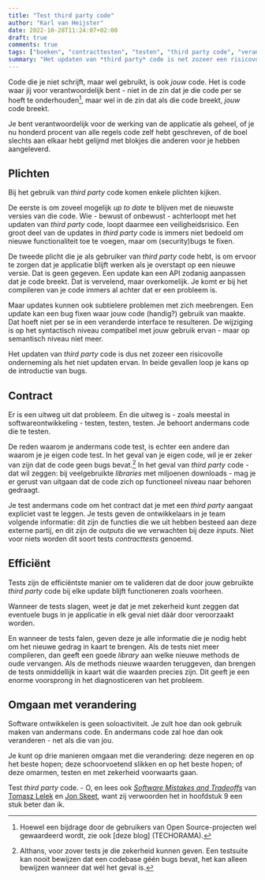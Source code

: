 ```yaml
---
title: "Test third party code"
author: "Karl van Heijster"
date: 2022-10-28T11:24:07+02:00
draft: true
comments: true
tags: ["boeken", "contracttesten", "testen", "third party code", "verantwoordelijkheid"]
summary: "Het updaten van *third party* code is net zozeer een risicovolle onderneming als het niet updaten ervan. In beide gevallen loop je kans op de introductie van bugs. Er is een uitweg uit dat probleem. En die uitweg is - zoals meestal in softwareontwikkeling - testen, testen, testen."
---
```


Code die je niet schrijft, maar wel gebruikt, is ook *jouw* code. Het is code waar jij voor verantwoordelijk bent - niet in de zin dat je die code per se hoeft te onderhouden[^1], maar wel in de zin dat als die code breekt, *jouw* code breekt.


Je bent verantwoordelijk voor de werking van de applicatie als geheel, of je nu honderd procent van alle regels code zelf hebt geschreven, of de boel slechts aan elkaar hebt gelijmd met blokjes die anderen voor je hebben aangeleverd.


## Plichten


Bij het gebruik van *third party* code komen enkele plichten kijken. 


De eerste is om zoveel mogelijk *up to date* te blijven met de nieuwste versies van die code. Wie - bewust of onbewust - achterloopt met het updaten van *third party* code, loopt daarmee een veiligheidsrisico. Een groot deel van de updates in *third party* code is immers niet bedoeld om nieuwe functionaliteit toe te voegen, maar om (security)bugs te fixen.


De tweede plicht die je als gebruiker van *third party* code hebt, is om ervoor te zorgen dat je applicatie blijft werken als je overstapt op een nieuwe versie. Dat is geen gegeven. Een update kan een API zodanig aanpassen dat je code breekt. Dat is vervelend, maar overkomelijk. Je komt er bij het compileren van je code immers al achter dat er een probleem is.


Maar updates kunnen ook subtielere problemen met zich meebrengen. Een update kan een bug fixen waar jouw code (handig?) gebruik van maakte. Dat hoeft niet per se in een veranderde interface te resulteren. De wijziging is op het syntactisch niveau compatibel met jouw gebruik ervan - maar op semantisch niveau niet meer. 


Het updaten van *third party* code is dus net zozeer een risicovolle onderneming als het niet updaten ervan. In beide gevallen loop je kans op de introductie van bugs. 


## Contract


Er is een uitweg uit dat probleem. En die uitweg is - zoals meestal in softwareontwikkeling - testen, testen, testen. Je behoort andermans code die te testen. 


De reden waarom je andermans code test, is echter een andere dan waarom je je eigen code test. In het geval van je eigen code, wil je er zeker van zijn dat de code geen bugs bevat.[^2] In het geval van *third party* code - dat wil zeggen: bij veelgebruikte *libraries* met miljoenen downloads - mag je er gerust van uitgaan dat de code zich op functioneel niveau naar behoren gedraagt.


Je test andermans code om het contract dat je met een *third party* aangaat expliciet vast te leggen. Je tests geven de ontwikkelaars in je team volgende informatie: dit zijn de functies die we uit hebben besteed aan deze externe partij, en dit zijn de *outputs* die we verwachten bij deze *inputs*. Niet voor niets worden dit soort tests *contracttests* genoemd.


## Efficiënt


Tests zijn de efficiëntste manier om te valideren dat de door jouw gebruikte *third party* code bij elke update blijft functioneren zoals voorheen. 


Wanneer de tests slagen, weet je dat je met zekerheid kunt zeggen dat eventuele bugs in je applicatie in elk geval niet dáár door veroorzaakt worden. 


En wanneer de tests falen, geven deze je alle informatie die je nodig hebt om het nieuwe gedrag in kaart te brengen. Als de tests niet meer compileren, dan geeft een goede *library* aan welke nieuwe methods de oude vervangen. Als de methods nieuwe waarden teruggeven, dan brengen de tests onmiddellijk in kaart wát die waarden precies zijn. Dit geeft je een enorme voorsprong in het diagnosticeren van het probleem.


## Omgaan met verandering


Software ontwikkelen is geen soloactiviteit. Je zult hoe dan ook gebruik maken van andermans code. En andermans code zal hoe dan ook veranderen - net als die van jou. 


Je kunt op drie manieren omgaan met die verandering: deze negeren en op het beste hopen; deze schoorvoetend slikken en op het beste hopen; of deze omarmen, testen en met zekerheid voorwaarts gaan.


Test *third party* code. - O, en lees ook [*Software Mistakes and Tradeoffs*](https://www.manning.com/books/software-mistakes-and-tradeoffs) van [Tomasz Lelek](https://www.linkedin.com/in/tomaszlelek/?locale=en_US) en [Jon Skeet](https://codeblog.jonskeet.uk/), want zij verwoorden het in hoofdstuk 9 een stuk beter dan ik. 


[^1]: Hoewel een bijdrage door de gebruikers van Open Source-projecten wel gewaardeerd wordt, zie ook [deze blog] (TECHORAMA).


[^2]: Althans, voor zover tests je die zekerheid kunnen geven. Een testsuite kan nooit bewijzen dat een codebase géén bugs bevat, het kan alleen bewijzen wanneer dat wél het geval is.
